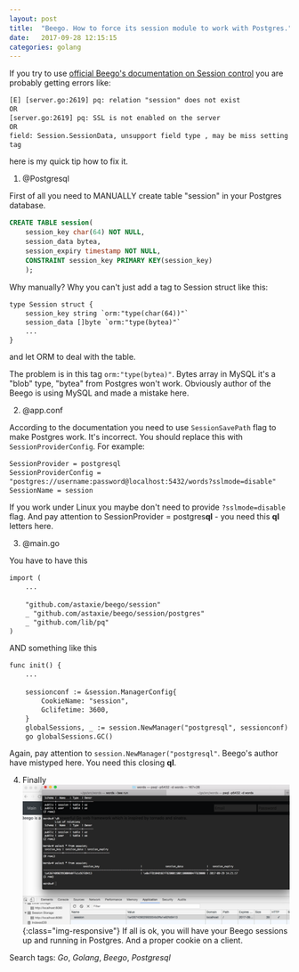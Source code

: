 ```yaml
---
layout: post
title:  "Beego. How to force its session module to work with Postgres."
date:   2017-09-28 12:15:15
categories: golang
---
```

If you try to use [official Beego's documentation on Session control](https://beego.me/docs/mvc/controller/session.md)
you are probably getting errors like:
```
[E] [server.go:2619] pq: relation "session" does not exist
OR
[server.go:2619] pq: SSL is not enabled on the server
OR
field: Session.SessionData, unsupport field type , may be miss setting tag
```
here is my quick tip how to fix it.

1) @Postgresql

First of all you need to MANUALLY create table "session" in your Postgres database.
```sql
CREATE TABLE session(
    session_key char(64) NOT NULL,
    session_data bytea,
    session_expiry timestamp NOT NULL,
    CONSTRAINT session_key PRIMARY KEY(session_key)
    );
```
Why manually? Why you can't just add a tag to Session struct like this:
```
type Session struct {
    session_key string `orm:"type(char(64))"`
    session_data []byte `orm:"type(bytea)"`
    ...
}
```
and let ORM to deal with the table.

The problem is in this tag `orm:"type(bytea)"`.
Bytes array in MySQL it's a "blob" type, "bytea" from Postgres won't work.
Obviously author of the Beego is using MySQL and made a mistake here.

2) @app.conf

According to the documentation you need to use `SessionSavePath` flag to make Postgres work. It's incorrect. 
You should replace this with `SessionProviderConfig`.
For example:
```
SessionProvider = postgresql
SessionProviderConfig = "postgres://username:password@localhost:5432/words?sslmode=disable"
SessionName = session
```
If you work under Linux you maybe don't need to provide `?sslmode=disable` flag.
And pay attention to SessionProvider = postgres**ql** - you need this **ql** letters here.

3) @main.go

You have to have this

```
import (
    ...

    "github.com/astaxie/beego/session"
	_ "github.com/astaxie/beego/session/postgres"
	_ "github.com/lib/pq"
)
```
AND something like this

```
func init() {
    ...

	sessionconf := &session.ManagerConfig{
		CookieName: "session",
		Gclifetime: 3600,
	}
	globalSessions, _ := session.NewManager("postgresql", sessionconf)
	go globalSessions.GC()
```

Again, pay attention to `session.NewManager("postgresql"`.
Beego's author have mistyped here. You need this closing **ql**.

4) Finally
![Beego's session module with Postgres](/assets/img/3.png){:class="img-responsive"}
If all is ok, you will have your Beego sessions up and running in Postgres.
And a proper cookie on a client.

Search tags: _Go_, _Golang_, _Beego_, _Postgresql_

